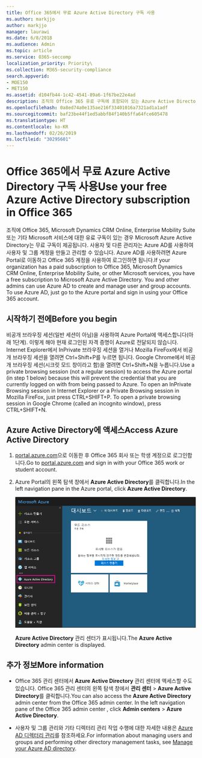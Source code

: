 ```yaml
---
title: Office 365에서 무료 Azure Active Directory 구독 사용
ms.author: markjjo
author: markjjo
manager: laurawi
ms.date: 6/8/2018
ms.audience: Admin
ms.topic: article
ms.service: O365-seccomp
localization_priority: Priority\
ms.collection: M365-security-compliance
search.appverid:
- MOE150
- MET150
ms.assetid: d104fb44-1c42-4541-89a6-1f67be22e4ad
description: 조직의 Office 365 유료 구독에 포함되어 있는 Azure Active Directory에 액세스하는 방법을 알아봅니다.
ms.openlocfilehash: 0a8ed74a0e135ae216f33401016a7321ad1a1adf
ms.sourcegitcommit: baf23be44f1ed5abbf84f140b5ffa64fce605478
ms.translationtype: HT
ms.contentlocale: ko-KR
ms.lasthandoff: 02/26/2019
ms.locfileid: "30295601"
---
```

# <a name="use-your-free-azure-active-directory-subscription-in-office-365"></a><span data-ttu-id="883e3-103">Office 365에서 무료 Azure Active Directory 구독 사용</span><span class="sxs-lookup"><span data-stu-id="883e3-103">Use your free Azure Active Directory subscription in Office 365</span></span>

<span data-ttu-id="883e3-p101">조직에 Office 365, Microsoft Dynamics CRM Online, Enterprise Mobility Suite 또는 기타 Microsoft 서비스에 대한 유료 구독이 있는 경우 Microsoft Azure Active Directory는 무료 구독이 제공됩니다. 사용자 및 다른 관리자는 Azure AD를 사용하여 사용자 및 그룹 계정을 만들고 관리할 수 있습니다. Azure AD를 사용하려면 Azure Portal로 이동하고 Office 365 계정을 사용하여 로그인하면 됩니다.</span><span class="sxs-lookup"><span data-stu-id="883e3-p101">If your organization has a paid subscription to Office 365, Microsoft Dynamics CRM Online, Enterprise Mobility Suite, or other Microsoft services, you have a free subscription to Microsoft Azure Active Directory. You and other admins can use Azure AD to create and manage user and group accounts. To use Azure AD, just go to the Azure portal and sign in using your Office 365 account.</span></span>
  
## <a name="before-you-begin"></a><span data-ttu-id="883e3-107">시작하기 전에</span><span class="sxs-lookup"><span data-stu-id="883e3-107">Before you begin</span></span>

<span data-ttu-id="883e3-p102">비공개 브라우징 세션(일반 세션이 아님)을 사용하여 Azure Portal에 액세스합니다(아래 1단계). 이렇게 해야 현재 로그인된 자격 증명이 Azure로 전달되지 않습니다. Internet Explorer에서 InPrivate 브라우징 세션을 열거나 Mozilla FireFox에서 비공개 브라우징 세션을 열려면 Ctrl+Shift+P를 누르면 됩니다. Google Chrome에서 비공개 브라우징 세션(시크릿 모드 창이라고 함)을 열려면 Ctrl+Shift+N을 누릅니다.</span><span class="sxs-lookup"><span data-stu-id="883e3-p102">Use a private browsing session (not a regular session) to access the Azure portal (in step 1 below) because this will prevent the credential that you are currently logged on with from being passed to Azure. To open an InPrivate Browsing session in Internet Explorer or a Private Browsing session in Mozilla FireFox, just press CTRL+SHIFT+P. To open a private browsing session in Google Chrome (called an incognito window), press CTRL+SHIFT+N.</span></span>
  
## <a name="access-azure-active-directory"></a><span data-ttu-id="883e3-111">Azure Active Directory에 액세스</span><span class="sxs-lookup"><span data-stu-id="883e3-111">Access Azure Active Directory</span></span>

1. <span data-ttu-id="883e3-112">[portal.azure.com](https://portal.azure.com)으로 이동한 후 Office 365 회사 또는 학생 계정으로 로그인합니다.</span><span class="sxs-lookup"><span data-stu-id="883e3-112">Go to [portal.azure.com](https://portal.azure.com) and sign in with your Office 365 work or student account.</span></span> 
    
2. <span data-ttu-id="883e3-113">Azure Portal의 왼쪽 탐색 창에서 **Azure Active Directory**를 클릭합니다.</span><span class="sxs-lookup"><span data-stu-id="883e3-113">In the left navigation pane in the Azure portal, click **Azure Active Directory**.</span></span>
    
    ![Azure Portal의 왼쪽 탐색 창에서 Azure Active Directory를 클릭합니다.](media/97d2d72f-ac20-46ab-898c-851f6009b453.png)
  
    <span data-ttu-id="883e3-115">**Azure Active Directory** 관리 센터가 표시됩니다.</span><span class="sxs-lookup"><span data-stu-id="883e3-115">The **Azure Active Directory** admin center is displayed.</span></span> 
    
## <a name="more-information"></a><span data-ttu-id="883e3-116">추가 정보</span><span class="sxs-lookup"><span data-stu-id="883e3-116">More information</span></span>

- <span data-ttu-id="883e3-p103">Office 365 관리 센터에서 **Azure Active Directory** 관리 센터에 액세스할 수도 있습니다. Office 365 관리 센터의 왼쪽 탐색 창에서 **관리 센터** \> **Azure Active Directory**를 클릭합니다.</span><span class="sxs-lookup"><span data-stu-id="883e3-p103">You can also access the **Azure Active Directory** admin center from the Office 365 admin center. In the left navigation pane of the Office 365 admin center , click **Admin centers** \> **Azure Active Directory**.</span></span>
    
- <span data-ttu-id="883e3-119">사용자 및 그룹 관리와 기타 디렉터리 관리 작업 수행에 대한 자세한 내용은 [Azure AD 디렉터리 관리](https://docs.microsoft.com/azure/active-directory/active-directory-administer)를 참조하세요.</span><span class="sxs-lookup"><span data-stu-id="883e3-119">For information about managing users and groups and performing other directory management tasks, see [Manage your Azure AD directory](https://docs.microsoft.com/azure/active-directory/active-directory-administer).</span></span>
